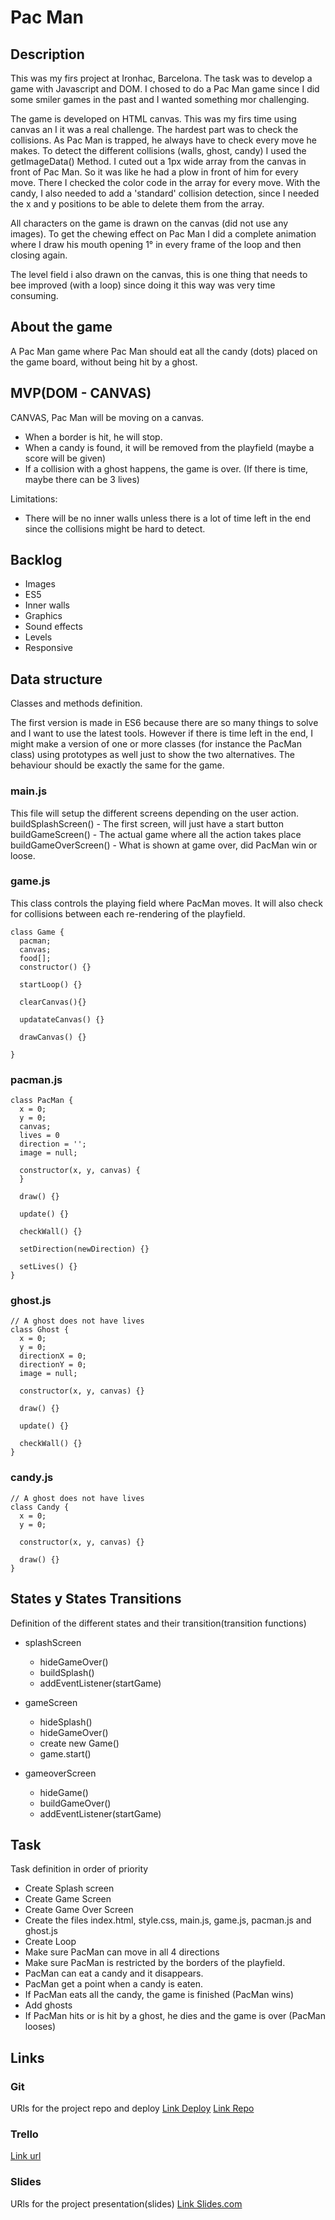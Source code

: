 # Pac Man

## Description
This was my firs project at Ironhac, Barcelona. The task was to develop a game with Javascript and DOM. I chosed to do a Pac Man game since I did some smiler games in the past and I wanted something mor challenging. 

The game is developed on HTML canvas. This was my firs time using canvas an I it was a real challenge. The hardest part was to check the collisions. As Pac Man is trapped, he always have to check every move he makes. To detect the different collisions (walls, ghost, candy) I used the getImageData() Method. I cuted out a 1px wide array from the canvas in front of Pac Man. So it was like he had a plow in front of him for every move. There I checked the color code in the array for every move. With the candy, I also needed to add a 'standard' collision detection, since I needed the x and y positions to be able to delete them from the array.

All characters on the game is drawn on the canvas (did not use any images). To get the chewing effect on Pac Man I did a complete animation where I draw his mouth opening 1° in every frame of the loop and then closing again.

The level field i also drawn on the canvas, this is one thing that needs to bee improved (with a loop) since doing it this way was very time consuming.


## About the game
A Pac Man game where Pac Man should eat all the candy (dots) placed on the game board, without being hit by a ghost.




## MVP(DOM - CANVAS)

CANVAS, Pac Man will be moving on a canvas. 
 - When a border is hit, he will stop. 
 - When a candy is found, it will be removed from the playfield (maybe a score will be given)
 - If a collision with a ghost happens, the game is over. (If there is time, maybe there can be 3 lives)

Limitations:
 - There will be no inner walls unless there is a lot of time left in the end since the collisions might be hard to detect.


## Backlog
  - Images
  - ES5
  - Inner walls
  - Graphics
  - Sound effects
  - Levels
  - Responsive


## Data structure
Classes and methods definition.

The first version is made in ES6 because there are so many things to solve and I want to use the latest tools. However if there is time left in the end, I might make a version of one or more classes (for instance the PacMan class) using prototypes as well just to show the two alternatives. The behaviour should be exactly the same for the game.

### main.js
This file will setup the different screens depending on the user action.
buildSplashScreen()  - The first screen, will just have a start button
buildGameScreen() - The actual game where all the action takes place
buildGameOverScreen() - What is shown at game over, did PacMan win or loose.

### game.js
This class controls the playing field where PacMan moves. It will also check for collisions between each re-rendering of the playfield.
```
class Game {
  pacman;
  canvas;
  food[];
  constructor() {}

  startLoop() {}

  clearCanvas(){}

  updatateCanvas() {}

  drawCanvas() {}

}
```

### pacman.js
```
class PacMan {
  x = 0;
  y = 0;
  canvas;
  lives = 0
  direction = '';
  image = null;

  constructor(x, y, canvas) {
  }

  draw() {}

  update() {}

  checkWall() {}

  setDirection(newDirection) {}

  setLives() {}
}
```


### ghost.js
```
// A ghost does not have lives
class Ghost {
  x = 0;
  y = 0;
  directionX = 0;
  directionY = 0;
  image = null;
  
  constructor(x, y, canvas) {}

  draw() {}

  update() {}

  checkWall() {}
}
```


### candy.js
```
// A ghost does not have lives
class Candy {
  x = 0;
  y = 0;

  constructor(x, y, canvas) {}

  draw() {}
}
```


## States y States Transitions
Definition of the different states and their transition(transition functions)

  - splashScreen
    - hideGameOver()
    - buildSplash()
    - addEventListener(startGame)
    
  - gameScreen
    - hideSplash()
    - hideGameOver()
    - create new Game()
    - game.start()
  
  - gameoverScreen
    - hideGame()
    - buildGameOver()
    - addEventListener(startGame) 



## Task
Task definition in order of priority
 - Create Splash screen
 - Create Game Screen
 - Create Game Over Screen
 - Create the files index.html, style.css, main.js, game.js, pacman.js and ghost.js
 - Create Loop
 - Make sure PacMan can move in all 4 directions
 - Make sure PacMan is restricted by the borders of the playfield.
 - PacMan can eat a candy and it disappears.
 - PacMan get a point when a candy is eaten.
 - If PacMan eats all the candy, the game is finished (PacMan wins)
 - Add ghosts
 - If PacMan hits or is hit by a ghost, he dies and the game is over (PacMan looses)

 
## Links



### Git
URls for the project repo and deploy
[Link Deploy](http://ansolantz.github.io/pac-man)
[Link Repo](https://github.com/ansolantz/pac-man)

### Trello
[Link url](https://trello.com/b/z2mpVWIB/pacman)
 

### Slides
URls for the project presentation(slides)
[Link Slides.com](https://docs.google.com/presentation/d/1RWjV4MggI2Rnnka1X8exWezDW-TD17njPqTiqvsYAKI/edit?usp=sharing)
